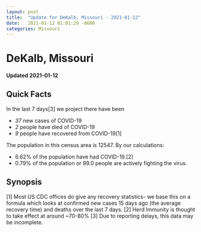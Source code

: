 ```yaml
---
layout: post
title:  "Update for DeKalb, Missouri - 2021-01-12"
date:   2021-01-12 01:01:29 -0600
categories: Missouri
---
```


# DeKalb, Missouri
#### Updated 2021-01-12

## Quick Facts

In the last 7 days[3] we project there have been
- *37* new cases of COVID-19
- *2* people have died of COVID-19
- *9* people have recovered from COVID-19[1]

The population in this census area is 12547. By our calculations:
- 6.62% of the population have had COVID-19.[2]
- 0.79% of the population or 99.0 people are actively fighting the virus.

## Synopsis




[1] Most US CDC offices do give any recovery statistics- we base this on a formula which looks at confirmed new cases
15 days ago (the average recovery time) and deaths over the last 7 days.
[2] Herd Immunity is thought to take effect at around ~70-80%
[3] Due to reporting delays, this data may be incomplete. 
    